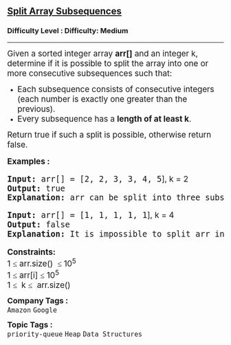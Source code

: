 <h2><a href="https://www.geeksforgeeks.org/problems/split-array-subsequences/1">Split Array Subsequences</a></h2><h3>Difficulty Level : Difficulty: Medium</h3><hr><div class="problems_problem_content__Xm_eO"><p class="MsoNormal"><span style="font-size: 14pt;">Given a sorted integer array <strong>arr[]</strong> and an integer k, determine if it is possible to split the array into one or more consecutive subsequences such that:</span></p>
<ul style="margin-top: 0in;" type="1">
<li class="MsoNormal" style="mso-list: l0 level1 lfo1; tab-stops: list .5in;"><span style="font-size: 14pt;">Each subsequence consists of consecutive integers (each number is exactly one greater than the previous).</span></li>
<li class="MsoNormal" style="mso-list: l0 level1 lfo1; tab-stops: list .5in;"><span style="font-size: 14pt;">Every subsequence has a <strong>length of at least k</strong>.</span></li>
</ul>
<p class="MsoNormal"><span style="font-size: 14pt;">Return true if such a split is possible, otherwise return false.</span></p>
<p style="font-size: medium; font-family: -apple-system, BlinkMacSystemFont, 'Segoe UI', Roboto, Oxygen, Ubuntu, Cantarell, 'Open Sans', 'Helvetica Neue', sans-serif; white-space: normal;"><span style="font-size: 14pt;"><strong>Examples :</strong></span></p>
<pre style="font-size: 14pt;"><span style="font-size: 14pt;"><strong>Input: </strong>arr[] = [2, 2, 3, 3, 4, 5<span style="font-family: -apple-system, BlinkMacSystemFont, 'Segoe UI', Roboto, Oxygen, Ubuntu, Cantarell, 'Open Sans', 'Helvetica Neue', sans-serif;">], k = 2</span><br><strong>Output:</strong> true
<strong>Explanation: </strong>arr can be split into three subsequence of length k - [2, 3], [2, 3], [4, 5].</span></pre>
<pre style="font-size: 14pt;"><span style="font-size: 14pt;"><strong>Input: </strong>arr[] = [1, 1, 1, 1, 1<span style="font-family: -apple-system, BlinkMacSystemFont, 'Segoe UI', Roboto, Oxygen, Ubuntu, Cantarell, 'Open Sans', 'Helvetica Neue', sans-serif;">], k = 4</span><br><strong>Output:</strong> false
<strong>Explanation: </strong>It is impossible to split arr into consecutive increasing subsequences of length 4 or more<span style="font-family: -apple-system, BlinkMacSystemFont, 'Segoe UI', Roboto, Oxygen, Ubuntu, Cantarell, 'Open Sans', 'Helvetica Neue', sans-serif;">.<br></span></span></pre>
<p><span style="font-family: -apple-system, BlinkMacSystemFont, 'Segoe UI', Roboto, Oxygen, Ubuntu, Cantarell, 'Open Sans', 'Helvetica Neue', sans-serif; font-size: 14pt;"><strong>Constraints:</strong><br>1&nbsp;<span style="color: rgb(30, 34, 41); font-family: Nunito; background-color: rgb(255, 255, 255); --darkreader-inline-color: var(--darkreader-text-1e2229, #d2cec8); --darkreader-inline-bgcolor: var(--darkreader-background-ffffff, #181a1b);" data-darkreader-inline-color="" data-darkreader-inline-bgcolor="">≤</span>&nbsp;arr.size()&nbsp;&nbsp;<span style="color: rgb(30, 34, 41); font-family: Nunito; background-color: rgb(255, 255, 255); --darkreader-inline-color: var(--darkreader-text-1e2229, #d2cec8); --darkreader-inline-bgcolor: var(--darkreader-background-ffffff, #181a1b);" data-darkreader-inline-color="" data-darkreader-inline-bgcolor="">≤&nbsp;</span>10<sup>5</sup><br>1&nbsp;<span style="color: rgb(30, 34, 41); font-family: Nunito; background-color: rgb(255, 255, 255); --darkreader-inline-color: var(--darkreader-text-1e2229, #d2cec8); --darkreader-inline-bgcolor: var(--darkreader-background-ffffff, #181a1b);" data-darkreader-inline-color="" data-darkreader-inline-bgcolor="">≤</span>&nbsp;arr[i]&nbsp;<span style="color: rgb(30, 34, 41); font-family: Nunito; background-color: rgb(255, 255, 255); --darkreader-inline-color: var(--darkreader-text-1e2229, #d2cec8); --darkreader-inline-bgcolor: var(--darkreader-background-ffffff, #181a1b);" data-darkreader-inline-color="" data-darkreader-inline-bgcolor="">≤</span>&nbsp;10<sup>5</sup><sup><br></sup>1&nbsp;<span style="color: rgb(30, 34, 41); font-family: Nunito; background-color: rgb(255, 255, 255); --darkreader-inline-color: var(--darkreader-text-1e2229, #d2cec8); --darkreader-inline-bgcolor: var(--darkreader-background-ffffff, #181a1b);" data-darkreader-inline-color="" data-darkreader-inline-bgcolor="">≤&nbsp;</span>&nbsp;k&nbsp;<span style="color: rgb(30, 34, 41); font-family: Nunito; background-color: rgb(255, 255, 255); --darkreader-inline-color: var(--darkreader-text-1e2229, #d2cec8); --darkreader-inline-bgcolor: var(--darkreader-background-ffffff, #181a1b);" data-darkreader-inline-color="" data-darkreader-inline-bgcolor="">≤</span>&nbsp;&nbsp;arr.size()&nbsp;</span></p></div><p><span style=font-size:18px><strong>Company Tags : </strong><br><code>Amazon</code>&nbsp;<code>Google</code>&nbsp;<br><p><span style=font-size:18px><strong>Topic Tags : </strong><br><code>priority-queue</code>&nbsp;<code>Heap</code>&nbsp;<code>Data Structures</code>&nbsp;
